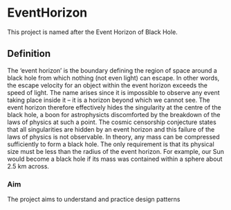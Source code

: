 # EventHorizon

This project is named after the Event Horizon of Black Hole.

## Definition

The ‘event horizon’ is the boundary defining the region of space around a black hole from which nothing (not even light) can escape. In other words, the escape velocity for an object within the event horizon exceeds the speed of light. The name arises since it is impossible to observe any event taking place inside it – it is a horizon beyond which we cannot see. The event horizon therefore effectively hides the singularity at the centre of the black hole, a boon for astrophysicts discomforted by the breakdown of the laws of physics at such a point. The cosmic censorship conjecture states that all singularities are hidden by an event horizon and this failure of the laws of physics is not observable. In theory, any mass can be compressed sufficiently to form a black hole. The only requirement is that its physical size must be less than the radius of the event horizon. For example, our Sun would become a black hole if its mass was contained within a sphere about 2.5 km across.

### Aim  
The project aims to understand and practice design patterns	